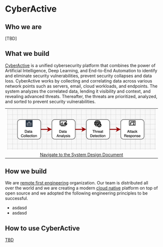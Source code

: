 # CyberActive

## Who we are  
[TBD]


## What we build 
[CyberActive](https://www.cyberactive.com) is a unified cybersecurity platform that combines the power of Artificial Intelligence, Deep Learning, and End-to-End Automation to identify and eliminate security vulnerabilities, prevent security collapses and data loss. CyberActive works by collecting and correlating data across various network points such as servers, email, cloud workloads, and endpoints. The system analyzes the correlated data, lending it visibility and context, and revealing advanced threats. Thereafter, the threats are prioritized, analyzed, and sorted to prevent security vulnerabilities.

<table width="256px">
  <tr>
    <td><img src="./docs/imgs/img-1-overview.png" /></td>
  </tr>
  <tr>
    <td align="center"><a href="./docs/system-design.md">Navigate to the System Design Document</a></td>
  </tr>
</table>


## How we build  
We are [remote first engineering](https://about.gitlab.com/company/culture/all-remote/guide/) organization.  Our team is distributed all over the world and we are creating a modern [cloud native](https://en.wikipedia.org/wiki/Cloud_native_computing) platform on top of open source and we adopted the following engineering principles to be successful.
  - asdasd
  - asdasd

## How to use CyberActive  
[TBD]()

